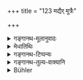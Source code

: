 +++
title = "123 मद्यैर् मूत्रैः"

+++

<details><summary>गङ्गानथ-मूलानुवादः</summary>

An earthen vessel which has been defiled by spirituous liquor, urine, ordure, saliva, pus or blood cannot be purified by another burning.—(122) (1).


Note: Above is an alternate translation by George Bühler.
</details>

<details><summary>मेधातिथिः</summary>

(न विद्यते मेधातिथिपाठे।)
</details>

<details><summary>गङ्गानथ-टिप्पन्यः</summary>

\[*madyairmūtraiḥ* &c.—which forms verse 123 in Kullūka (and also in Buhler and Burnell)—is not treated as Manu’s text by Medhātithi and Govindarāja,—both of them quoting it as from Vaśiṣṭha (3-59).—It is quoted, however, as ‘Manu’ in *Aparārka* (p. 263);—in
*Mitākṣarā* (on 1.191);—in *Madanapārijāta* (p. 449) to the effect that,
if an earthenware pot happen to be defiled by the contact of the things mentioned it should be thrown away;—in *Śuddhikaumudī* (p. 306);—and in
*Smṛtisāroddhāra* (p. 244)\].
</details>

<details><summary>गङ्गानथ-तुल्य-वाक्यानि</summary>

*not treated as Manu’s Text, by Medhātithi*.

*Vaśiṣṭha* (3.59).—(Same as Manu.)

*Gautama* (1.34).—‘Objects that have been very much defiled should be
thrown away.’

*Baudhāyana* (1.8.49).—‘Non-metallic objects defiled by urine, ordure,
blood, semen or a dead body must be thrown away.’

*Baudhāyana* (1.14.3).—‘Earthen vessels defiled by urine, ordure, blood,
semen and the like must be thrown away.’

*Viṣṇu* (23.5).—‘Vessels made of wood or earthenware must be thrown
away.’
</details>

<details><summary>Bühler</summary>

123	An earthen vessel which has been defiled by spirituous liquor, urine, ordure, saliva, pus or blood cannot be purified by another burning.
</details>
